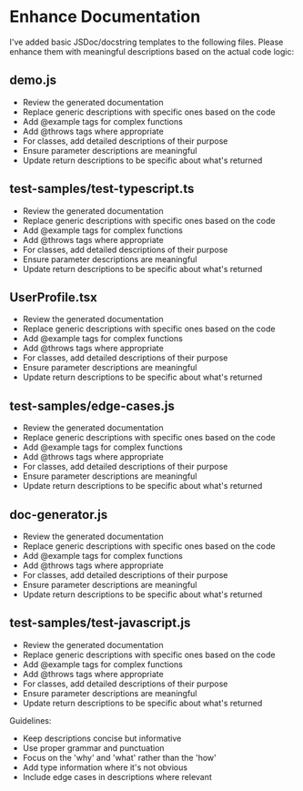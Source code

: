 # Enhance Documentation

I've added basic JSDoc/docstring templates to the following files. Please enhance them with meaningful descriptions based on the actual code logic:

## demo.js
- Review the generated documentation
- Replace generic descriptions with specific ones based on the code
- Add @example tags for complex functions
- Add @throws tags where appropriate
- For classes, add detailed descriptions of their purpose
- Ensure parameter descriptions are meaningful
- Update return descriptions to be specific about what's returned

## test-samples/test-typescript.ts
- Review the generated documentation
- Replace generic descriptions with specific ones based on the code
- Add @example tags for complex functions
- Add @throws tags where appropriate
- For classes, add detailed descriptions of their purpose
- Ensure parameter descriptions are meaningful
- Update return descriptions to be specific about what's returned

## UserProfile.tsx
- Review the generated documentation
- Replace generic descriptions with specific ones based on the code
- Add @example tags for complex functions
- Add @throws tags where appropriate
- For classes, add detailed descriptions of their purpose
- Ensure parameter descriptions are meaningful
- Update return descriptions to be specific about what's returned

## test-samples/edge-cases.js
- Review the generated documentation
- Replace generic descriptions with specific ones based on the code
- Add @example tags for complex functions
- Add @throws tags where appropriate
- For classes, add detailed descriptions of their purpose
- Ensure parameter descriptions are meaningful
- Update return descriptions to be specific about what's returned

## doc-generator.js
- Review the generated documentation
- Replace generic descriptions with specific ones based on the code
- Add @example tags for complex functions
- Add @throws tags where appropriate
- For classes, add detailed descriptions of their purpose
- Ensure parameter descriptions are meaningful
- Update return descriptions to be specific about what's returned

## test-samples/test-javascript.js
- Review the generated documentation
- Replace generic descriptions with specific ones based on the code
- Add @example tags for complex functions
- Add @throws tags where appropriate
- For classes, add detailed descriptions of their purpose
- Ensure parameter descriptions are meaningful
- Update return descriptions to be specific about what's returned

Guidelines:
- Keep descriptions concise but informative
- Use proper grammar and punctuation
- Focus on the 'why' and 'what' rather than the 'how'
- Add type information where it's not obvious
- Include edge cases in descriptions where relevant
